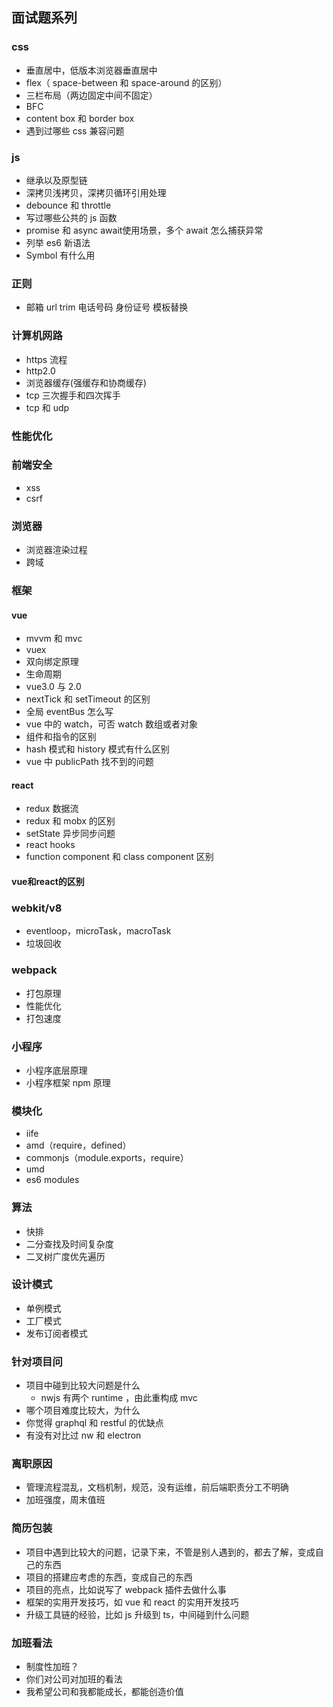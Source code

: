 ## 面试题系列
### css
* 垂直居中，低版本浏览器垂直居中
* flex（ space-between 和 space-around 的区别）
* 三栏布局（两边固定中间不固定）
* BFC
* content box 和 border box
* 遇到过哪些 css 兼容问题
### js
* 继承以及原型链
* 深拷贝浅拷贝，深拷贝循环引用处理
* debounce 和 throttle
* 写过哪些公共的 js 函数
* promise 和 async await使用场景，多个 await 怎么捕获异常
* 列举 es6 新语法
* Symbol 有什么用
### 正则
* 邮箱 url trim 电话号码 身份证号 模板替换
### 计算机网路
* https 流程
* http2.0
* 浏览器缓存(强缓存和协商缓存)
* tcp 三次握手和四次挥手
* tcp 和 udp
### 性能优化
### 前端安全
* xss
* csrf
### 浏览器
* 浏览器渲染过程
* 跨域
### 框架
#### vue
* mvvm 和 mvc
* vuex
* 双向绑定原理
* 生命周期
* vue3.0 与 2.0
* nextTick 和 setTimeout 的区别
* 全局 eventBus 怎么写
* vue 中的 watch，可否 watch 数组或者对象
* 组件和指令的区别
* hash 模式和 history 模式有什么区别
* vue 中 publicPath 找不到的问题
#### react
* redux 数据流
* redux 和 mobx 的区别
* setState 异步同步问题
* react hooks
* function component 和 class component 区别
#### vue和react的区别
### webkit/v8
* eventloop，microTask，macroTask
* 垃圾回收
### webpack
* 打包原理
* 性能优化
* 打包速度
### 小程序
* 小程序底层原理
* 小程序框架 npm 原理
### 模块化
* iife
* amd（require，defined）
* commonjs（module.exports，require）
* umd
* es6 modules
### 算法
* 快排
* 二分查找及时间复杂度
* 二叉树广度优先遍历
### 设计模式
* 单例模式
* 工厂模式
* 发布订阅者模式
### 针对项目问
* 项目中碰到比较大问题是什么
  * nwjs 有两个 runtime ，由此重构成 mvc
* 哪个项目难度比较大，为什么
* 你觉得 graphql 和 restful 的优缺点
* 有没有对比过 nw 和 electron
### 离职原因
* 管理流程混乱，文档机制，规范，没有运维，前后端职责分工不明确
* 加班强度，周末值班
### 简历包装
* 项目中遇到比较大的问题，记录下来，不管是别人遇到的，都去了解，变成自己的东西
* 项目的搭建应考虑的东西，变成自己的东西
* 项目的亮点，比如说写了 webpack 插件去做什么事
* 框架的实用开发技巧，如 vue 和 react 的实用开发技巧
* 升级工具链的经验，比如 js 升级到 ts，中间碰到什么问题
### 加班看法
* 制度性加班？
* 你们对公司对加班的看法
* 我希望公司和我都能成长，都能创造价值
